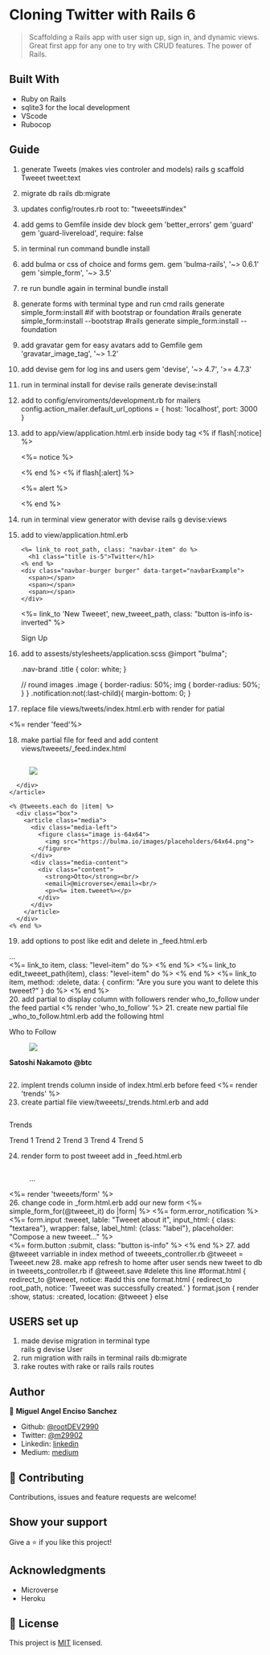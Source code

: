 # Cloning Twitter with Rails 6
> Scaffolding a Rails app with user sign up, sign in, and dynamic views. Great first app for any one to try with CRUD features. The power of Rails.

## Built With

- Ruby on Rails
- sqlite3 for the local development
- VScode
- Rubocop

## Guide

1. generate Tweets (makes vies controler and models)
    rails g scaffold Tweeet tweet:text
2. migrate db
    rails db:migrate
3. updates config/routes.rb
    root to: "tweeets#index"
4. add gems to Gemfile inside dev block
    gem 'better_errors'
    gem 'guard'
    gem 'guard-livereload', require: false
5. in terminal run command
    bundle install
6. add bulma or css of choice and forms gem. 
    gem 'bulma-rails', '~> 0.6.1'
    gem 'simple_form', '~> 3.5'
7. re run bundle again in terminal
    bundle install
8. generate forms with terminal type and run cmd
    rails generate simple_form:install
    #if with bootstrap or foundation
    #rails generate simple_form:install --bootstrap
    #rails generate simple_form:install --foundation
9. add gravatar gem for easy avatars add to Gemfile
    gem 'gravatar_image_tag', '~> 1.2'
10. add devise gem for log ins and users
    gem 'devise', '~> 4.7', '>= 4.7.3'
11. run in terminal install for devise
    rails generate devise:install
12. add to config/enviroments/development.rb for mailers
    config.action_mailer.default_url_options = { host: 'localhost', port: 3000 }
13. add to app/view/application.html.erb inside body tag
    <% if flash[:notice] %>
      <div class="notification is-primary global-notification">
        <p class="notice"><%= notice %></p>
      </div>
    <% end %>
    <% if flash[:alert] %>
      <div class="notification is-primary global-notification">
        <p class="alert"><%= alert %></p>
      </div>
    <% end %>
14. run in terminal view generator with devise
    rails g devise:views
15. add to view/application.html.erb
    <nav class="navbar is-info">
      <div class="navbar-brand">
      
        <%= link_to root_path, class: "navbar-item" do %>
          <h1 class="title is-5">Twitter</h1>
        <% end %>
        <div class="navbar-burger burger" data-target="navbarExample">
          <span></span>
          <span></span>
          <span></span>
        </div>
      </div>
      <div id="navbarExample" class="navbar-menu">
          <div class="navbar-end">
            <div class="field is-grouped">
              <p class="control">
                <%= link_to 'New Tweeet', new_tweeet_path, class: "button is-info is-inverted" %>
              </p>
              <p class="control">Sign Up</p>
            </div>
          </div>
      </div>
    </nav>
16. add to assests/stylesheets/application.scss
     @import "bulma";

    .nav-brand .title {
        color: white;
    }

    // round images
    .image {
        border-radius: 50%;
        img {
            border-radius: 50%;
        }
    }
    .notification:not(:last-child){
        margin-bottom: 0;
    }
17. replace file views/tweets/index.html.erb with render for patial
  <section class="section">
    <div class="container">
      <div class="columns">
        <%= render 'feed'%>
      </div>
    </div>
  </section>
  
18. make partial file for feed and add content views/tweeets/_feed.index.html
  <div class="column is-half">
    <article class="media-box">
      <figure class="media-left">
        <p class="image is-64x64">
            <img src="https://bulma.io/images/placeholders/64x64.png">
        </p>
      </figure>
      <div class="media-content">

      </div>
    </article>

    <% @tweeets.each do |item| %>
      <div class="box">
        <article class="media">
          <div class="media-left">
            <figure class="image is-64x64">
              <img src="https://bulma.io/images/placeholders/64x64.png">
            </figure>
          </div>
          <div class="media-content">
            <div class="content"> 
              <strong>Otto</strong><br/>
              <email>@microverse</email><br/>
              <p><%= item.tweeet%></p>
            </div>
          </div>
        </article>
      </div>
    <% end %>
  </div>

19. add options to post like edit and delete in _feed.html.erb
  <div class="media-content">
    ...
  </div>
  <div class="level">
    <div class="level-left is-mobile">
      <%= link_to item, class: "level-item" do %>
        <span class="icon"><i class="fa fa-link" aria-hidden="true"></i></span>
      <% end %>
      <%= link_to edit_tweeet_path(item), class: "level-item" do %>
        <span class="icon"><i class="fa fa-pencil" aria-hidden="true"></i></span>
      <% end %>
      <%= link_to item, method: :delete, data: { confirm: "Are you sure you want to delete this tweeet?" } do %>
        <span class="icon"><i class="fa fa-trash-o" aria-hidden="true"></i></span>
      <% end %>
    </div>
20. add partial to display column with followers render who_to_follow under the feed partial
  <% render 'who_to_follow' %>
21. create new partial file _who_to_follow.html.erb add the following html
  <div class="column">
    <nav class="panel">
        <p class="panel-heading">Who to Follow</p>
    </nav>
    <div class="panel-block">
        <article class="media">
            <div class="media-left">
                <figure>
                    <img src="https://bulma.io/images/placeholders/64x64.png">
                </figure>
            </div>
            <div class="media-content">
                <div class="content">
                    <p>
                        <strong>Satoshi Nakamoto</strong>
                        <strong>@btc</strong>
                    </p>
                </div>
            </div>
        </article>
    </div>
</div>

22. implent trends column inside of index.html.erb before feed
  <%= render 'trends' %>
23. create partial file view/tweeets/_trends.html.erb and add
  <div class="column is-one-quarter">
    <nav class="panel">
        <p class="panel-heading">Trends</p>
        <a class="panel-block">
            Trend 1
        </a>
        <a class="panel-block">
            Trend 2
        </a>
        <a class="panel-block">
            Trend 3
        </a>
        <a class="panel-block">
            Trend 4
        </a>
        <a class="panel-block">
            Trend 5
        </a>
    </nav>
  </div>

24. render form to post tweeet add in _feed.html.erb
  <div class="column is-half">
    <article class="media-box">
      <figure class="media-left">
        ...
      </figure>
      <div class="media-content">
        <!--add this render line-->
        <%= render 'tweeets/form' %>
        <!--add this render line-->
      </div>
    </article>
  </div>
26. change code in _form.html.erb add our new form 
  <%= simple_form_for(@tweeet_it) do |form| %>
  <%= form.error_notification %>
  <div class="field">
    <div class="control">
      <%= form.input :tweeet, lable: "Tweeet about it", input_html: { class: "textarea"}, wrapper: false, label_html: {class: "label"}, placeholder: "Compose a new tweeet..." %>
    </div>
  </div>
  <%= form.button :submit, class: "button is-info" %>
  <% end %>
27. add @tweeet varriable in index method of tweeets_controller.rb
  @tweeet = Tweeet.new
28. make app refresh to home after user sends new tweet to db in tweeets_controller.rb
  if @tweeet.save
        #delete this line
        #format.html { redirect_to @tweeet, notice: 
        #add this one
        format.html { redirect_to root_path, notice: 'Tweeet was successfully created.' }
        format.json { render :show, status: :created, location: @tweeet }
      else


## USERS set up

1. made devise migration in terminal type   
  rails g devise User
2. run migration with rails in terminal 
  rails db:migrate
3. rake routes with rake or rails
  rails routes




## Author

👤 **Miguel Angel Enciso Sanchez**

- Github: [@rootDEV2990](https://github.com/rootDEV2990)
- Twitter: [@m29902](https://twitter.com/m29902)
- Linkedin: [linkedin](https://www.linkedin.com/in/miguel-enciso-6474741a1/)
- Medium: [medium](https://medium.com/@website.dev)

## 🤝 Contributing

Contributions, issues and feature requests are welcome!

## Show your support

Give a ⭐️ if you like this project!

## Acknowledgments

- Microverse
- Heroku
## 📝 License

This project is [MIT](LICENSE) licensed.

